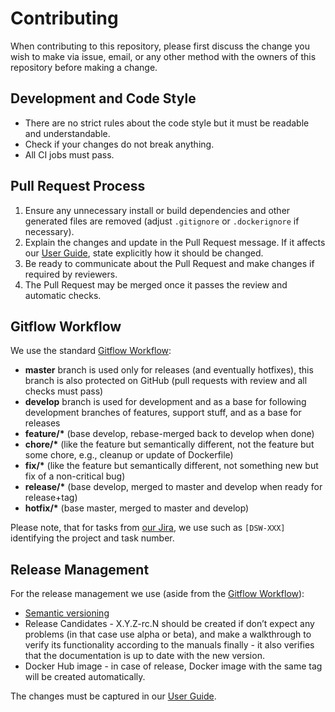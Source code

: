 # Contributing

When contributing to this repository, please first discuss the change you wish to make via issue, email, or any other
method with the owners of this repository before making a change.

## Development and Code Style

- There are no strict rules about the code style but it must be readable and understandable.
- Check if your changes do not break anything.
- All CI jobs must pass.

## Pull Request Process

1. Ensure any unnecessary install or build dependencies and other generated files are removed (adjust `.gitignore` or `.dockerignore` if necessary).
2. Explain the changes and update in the Pull Request message. If it affects our [User Guide](https://guide.ds-wizard.org), 
   state explicitly how it should be changed.
3. Be ready to communicate about the Pull Request and make changes if required by reviewers.
4. The Pull Request may be merged once it passes the review and automatic checks.

## Gitflow Workflow

We use the standard [Gitflow Workflow](https://www.atlassian.com/git/tutorials/comparing-workflows/gitflow-workflow):

* __master__ branch is used only for releases (and eventually hotfixes), this branch is also protected on GitHub (pull
  requests with review and all checks must pass)
* __develop__ branch is used for development and as a base for following development branches of features, support
  stuff, and as a base for releases
* __feature/*__ (base develop, rebase-merged back to develop when done)
* __chore/*__ (like the feature but semantically different, not the feature but some chore, e.g., cleanup or update of
  Dockerfile)
* __fix/*__ (like the feature but semantically different, not something new but fix of a non-critical bug)
* __release/*__ (base develop, merged to master and develop when ready for release+tag)
* __hotfix/*__ (base master, merged to master and develop)

Please note, that for tasks from [our Jira](https://ds-wizard.atlassian.net/projects/DSW/issues), we use such
as `[DSW-XXX]` identifying the project and task number.

## Release Management

For the release management we use (aside from the [Gitflow Workflow](https://www.atlassian.com/git/tutorials/comparing-workflows/gitflow-workflow)):

* [Semantic versioning](https://semver.org)
* Release Candidates - X.Y.Z-rc.N should be created if don’t expect any problems (in that case use alpha or beta), and
  make a walkthrough to verify its functionality according to the manuals finally - it also verifies that the
  documentation is up to date with the new version.
* Docker Hub image - in case of release, Docker image with the same tag will be created automatically.

The changes must be captured in our [User Guide](https://guide.ds-wizard.org).
